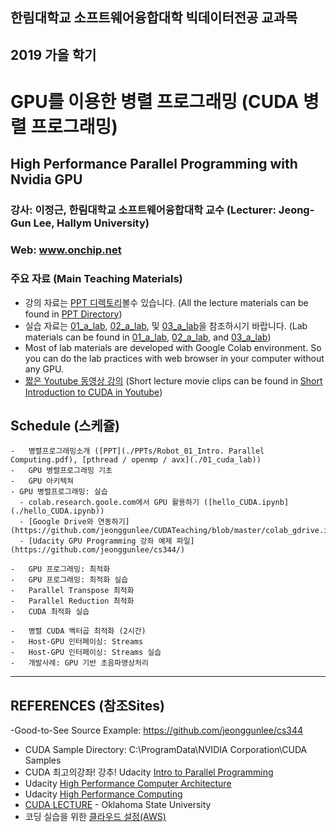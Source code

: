## 한림대학교 소프트웨어융합대학 빅데이터전공 교과목
## 2019 가을 학기
# GPU를 이용한 병렬 프로그래밍 (CUDA 병렬 프로그래밍)
## High Performance Parallel Programming with Nvidia GPU

### 강사: 이정근, 한림대학교 소프트웨어융합대학 교수 (Lecturer: Jeong-Gun Lee, Hallym University)
### Web: www.onchip.net

### 주요 자료 (Main Teaching Materials)
- 강의 자료는 [PPT 디렉토리](https://github.com/jeonggunlee/CUDATeaching/tree/master/PPTs)볼수 있습니다. (All the lecture materials can be found in [PPT Directory](https://github.com/jeonggunlee/CUDATeaching/tree/master/PPTs))
- 실습 자료는 [01_a_lab](https://github.com/jeonggunlee/CUDATeaching/tree/master/01_cuda_lab), [02_a_lab](https://github.com/jeonggunlee/CUDATeaching/tree/master/02_cuda_lab), 및 [03_a_lab](https://github.com/jeonggunlee/CUDATeaching/tree/master/03_cuda_lab)을 참조하시기 바랍니다. (Lab materials can be found in [01_a_lab](https://github.com/jeonggunlee/CUDATeaching/tree/master/01_cuda_lab), [02_a_lab](https://github.com/jeonggunlee/CUDATeaching/tree/master/02_cuda_lab), and [03_a_lab](https://github.com/jeonggunlee/CUDATeaching/tree/master/03_cuda_lab))
- Most of lab materials are developed with Google Colab environment. So you can do the lab practices with web browser in your computer without any GPU.
- [짧은 Youtube 동영상 강의](https://www.youtube.com/playlist?list=PLKZ28p5qq0DGLcO6QZdMSG_jsprRtG15C) (Short lecture movie clips can be found in [Short Introduction to CUDA in Youtube](https://www.youtube.com/playlist?list=PLKZ28p5qq0DGLcO6QZdMSG_jsprRtG15C))


## Schedule (스케쥴)
    -	병렬프로그래밍소개 ([PPT](./PPTs/Robot_01_Intro. Parallel Computing.pdf), [pthread / openmp / avx](./01_cuda_lab))
    -	GPU 병렬프로그래밍 기초
    -	GPU 아키텍쳐
    - GPU 병렬프로그래밍: 실습
      - colab.research.goole.com에서 GPU 활용하기 ([hello_CUDA.ipynb](./hello_CUDA.ipynb))
      - [Google Drive와 연동하기](https://github.com/jeonggunlee/CUDATeaching/blob/master/colab_gdrive.ipynb)
      - [Udacity GPU Programming 강좌 예제 파일](https://github.com/jeonggunlee/cs344/)
    
    -	GPU 프로그래밍: 최적화
    -	GPU 프로그래밍: 최적화 실습
    -	Parallel Transpose 최적화
    -	Parallel Reduction 최적화
    -	CUDA 최적화 실습
    
    -	병렬 CUDA 벡터곱 최적화 (2시간)
    -	Host-GPU 인터페이싱: Streams
    -	Host-GPU 인터페이싱: Streams 실습
    -	개발사례: GPU 기반 초음파영상처리

*  *  *

## REFERENCES (참조Sites)
  -Good-to-See Source Example: https://github.com/jeonggunlee/cs344
  - CUDA Sample Directory: C:\ProgramData\NVIDIA Corporation\CUDA Samples
  - CUDA 최고의강좌! 강추! Udacity [Intro to Parallel Programming](https://www.youtube.com/watch?v=F620ommtjqk&list=PLAwxTw4SYaPnFKojVQrmyOGFCqHTxfdv2)
  - Udacity [High Performance Computer Architecture](https://www.youtube.com/watch?v=tawb_aeYQ2g&list=PLAwxTw4SYaPmqpjgrmf4-DGlaeV0om4iP&index=1)
  - Udacity [High Performance Computing](https://www.youtube.com/watch?v=grD5en6_IiQ&list=PLAwxTw4SYaPk8NaXIiFQXWK6VPnrtMRXC)
  - [CUDA LECTURE](https://www.youtube.com/watch?v=sxhvmTveO2A) - Oklahoma State University
  - 코딩 실습을 위한 [클라우드 설정(AWS)](https://github.com/jeonggunlee/CUDATeaching/blob/master/gpu4cloud.md) 
